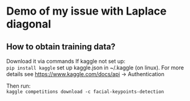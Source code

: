 # Demo of my issue with Laplace diagonal

## How to obtain training data?
Download it via commands 
If kaggle not set up:\
`pip install kaggle` 
set up kaggle.json in ~/.kaggle (on linux). For more details see https://www.kaggle.com/docs/api -> Authentication

Then run:\
`kaggle competitions download -c facial-keypoints-detection`

